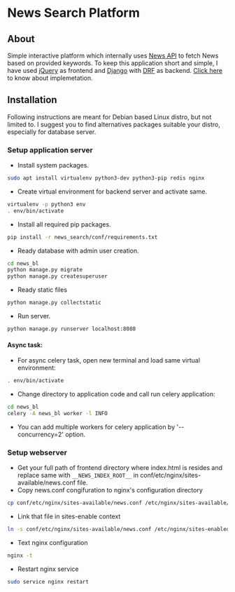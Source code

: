 # News Search Platform


## About
Simple interactive platform which internally uses [News API](https://newsapi.org/) to fetch News based on provided keywords.
To keep this application short and simple, I have used [jQuery](https://github.com/jquery/jquery) as frontend and [Django](https://github.com/django/django) with [DRF](https://github.com/encode/django-rest-framework) as backend. [Click here](docs/about.md) to know about implemetation.



## Installation

Following instructions are meant for Debian based Linux distro, but not limited to. I suggest you to find alternatives packages suitable your distro, especially for database server.


### Setup application server
- Install system packages.
```sh
sudo apt install virtualenv python3-dev python3-pip redis nginx
```
- Create virtual environment for backend server and activate same.
```sh
virtualenv -p python3 env
. env/bin/activate
```
- Install all required pip packages.
```sh
pip install -r news_search/conf/requirements.txt
```
- Ready database with admin user creation.
```sh
cd news_bl
python manage.py migrate
python manage.py createsuperuser
```
- Ready static files
```sh
python manage.py collectstatic
```
- Run server.
```sh
python manage.py runserver localhost:8080
```

#### Async task:
- For async celery task, open new terminal and load same virtual environment:
```sh
. env/bin/activate
```

- Change directory to application code and call run celery application:
```sh
cd news_bl
celery -A news_bl worker -l INFO 
```

- You can add multiple workers for celery application by '--concurrency=2' option.


### Setup webserver
- Get your full path of frontend directory where index.html is resides and replace same with `__NEWS_INDEX_ROOT__` in conf/etc/nginx/sites-available/news.conf file.
- Copy news.conf congifuration to nginx's configuration directory
```sh
cp conf/etc/nginx/sites-available/news.conf /etc/nginx/sites-available/
```
- Link that file in sites-enable context
```sh
ln -s conf/etc/nginx/sites-available/news.conf /etc/nginx/sites-enabled/
```
- Text nginx configuration
```sh
nginx -t
```
- Restart nginx service
```sh
sudo service nginx restart
```